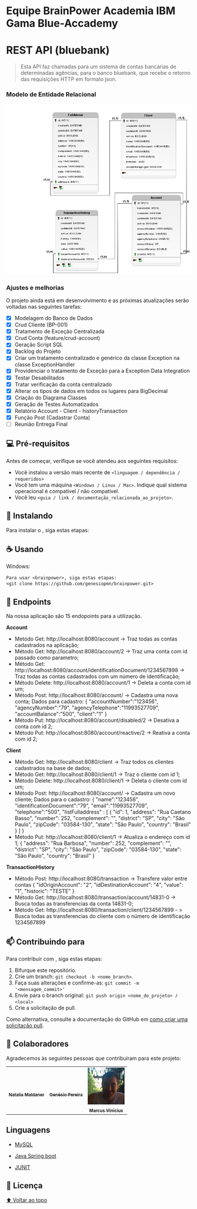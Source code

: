 # Equipe BrainPower Academia IBM Gama Blue-Accademy

# REST API (bluebank)
> Esta API faz chamadas para um sistema de contas bancárias de determinadas agências, para o banco bluebank, que recebe o retorno das requisições HTTP em formato json.


### Modelo de Entidade Relacional
<img src="https://github.com/genesiopmn/brainpower/blob/master/API%20Rest_V2.png" alt="Modelo de Entidade Relacional">


### Ajustes e melhorias

O projeto ainda está em desenvolvimento e as próximas atualizações serão voltadas nas seguintes tarefas:

- [x] Modelagem do Banco de Dados
- [x] Crud Cliente (BP-001)
- [x] Tratamento de Exceção Centralizada
- [x] Crud Conta (feature/crud-account)
- [x] Geração Script SQL
- [x] Backlog do Projeto
- [x] Criar um tratamento centralizado e genérico da classe Exception na classe ExceptionHandler
- [x] Providenciar o tratamento de Exceção para a Exception Data Integration
- [x] Testar Desabilitados
- [x] Tratar verificação da conta centralizado
- [x] Alterar os tipos de dados em todos os lugares para BigDecimal
- [x] Criação do Diagrama Classes
- [x] Geração de Testes Automatizados
- [x] Relatório Account - Client - historyTransaction
- [x] Função Post (Cadastrar Conta)
- [ ] Reunião Entrega Final

## 💻 Pré-requisitos

Antes de começar, verifique se você atendeu aos seguintes requisitos:
<!---Estes são apenas requisitos de exemplo. Adicionar, duplicar ou remover conforme necessário--->
* Você instalou a versão mais recente de `<linguagem / dependência / requeridos>`
* Você tem uma máquina `<Windows / Linux / Mac>`. Indique qual sistema operacional é compatível / não compatível.
* Você leu `<guia / link / documentação_relacionada_ao_projeto>`.

## 🚀 Instalando <brainpower>

Para instalar o <brainpower>, siga estas etapas:
## ☕ Usando <brainpower>
Windows:
```
Para usar <brainpower>, siga estas etapas:
<git clone https://github.com/genesiopmn/brainpower.git>
```
## 🚀 Endpoints
  
Na nossa aplicação são 15 endopoints para a utilização.
  
  <b>Account</b>
  - Metódo Get: http://localhost:8080/account -> Traz todas as contas cadastrados na aplicação;
  - Método Get: http://localhost:8080/account/2 -> Traz uma conta com id passado como parametro;
  - Método Get: http://localhost:8080/account/identificationDocument/1234567898 -> Traz todas as contas cadastrados com um número de identificação;
  - Método Delete: http://localhost:8080/account/1 -> Deleta a conta com id um;
  - Método Post: http://localhost:8080/account/ -> Cadastra uma nova conta;
Dados para cadastro: 
  {
    "accountNumber":"123456",
    "agencyNumber":"79",
    "agencyTelephone":"11993527709",
    "accountBalance":"500",
    "client":"1"
 }
  - Método Put: http://localhost:8080/account/disabled/2 -> Desativa a conta com id 2;
  - Método Put: http://localhost:8080/account/reactive/2 -> Reativa a conta com id 2;
  
  <b>Client</b>
  - Método Get: http://localhost:8080/client -> Traz todos os clientes cadastrados na base de dados;
  - Método Get: http://localhost:8080/client/1 -> Traz o cliente com id 1;
  - Método Delete: http://localhost:8080/client/1 -> Deleta o cliente com id um;
  - Método Post: http://localhost:8080/account/ -> Cadastra um novo cliente;
  Dados para o cadastro:
  {
    "name":"123456",
    "identificationDocument":"79",
    "email":"11993527709",
    "telephone":"500",
    "listFulladdress" : [
            {
                "id": 1,
                "address": "Rua Caetano Basso",
                "number": 252,
                "complement": "",
                "district": "SP",
                "city": "São Paulo",
                "zipCode": "03584-130",
                "state": "São Paulo",
                "country": "Brasil"
            }
        ]
  }
  - Método Put: http://localhost:8080/client/1 -> Atualiza o endereço com id 1; 
  {
    "address": "Rua Barbosa",
    "number": 252,
    "complement": "",
    "district": "SP",
    "city": "São Paulo",
    "zipCode": "03584-130",
    "state": "São Paulo",
    "country": "Brasil"
  }
  
  <b>TransactionHistory</b>
  
  - Método Post: http://localhost:8080/transaction -> Transfere valor entre contas
  {
    "idOriginAccount": "2",
    "idDestinationAccount": "4",
    "value": "1",
    "historic": "TESTE"
  }
  - Método Get: http://localhost:8080/transaction/account/14831-0 -> Busca todas as transferencias da conta 14831-0;
  - Método Get: http://localhost:8080/transaction/client/1234567899 - > Busca todas as transferencias do cliente com o número de identificação 1234567899 
    

<!--- Adicione comandos de execução e exemplos que você acha que os usuários acharão úteis. Fornece uma referência de opções para pontos de bônus! --->

## 📫 Contribuindo para <brainpower>
<!---Se o seu README for longo ou se você tiver algum processo ou etapas específicas que deseja que os contribuidores sigam, considere a criação de um arquivo CONTRIBUTING.md separado--->
Para contribuir com <brainpower>, siga estas etapas:

1. Bifurque este repositório.
2. Crie um branch: `git checkout -b <nome_branch>`.
3. Faça suas alterações e confirme-as: `git commit -m '<mensagem_commit>'`
4. Envie para o branch original: `git push origin <nome_do_projeto> / <local>`
5. Crie a solicitação de pull.

Como alternativa, consulte a documentação do GitHub em [como criar uma solicitação pull](https://help.github.com/en/github/collaborating-with-issues-and-pull-requests/creating-a-pull-request).

## 🤝 Colaboradores

Agradecemos às seguintes pessoas que contribuíram para este projeto:

<table>
  <tr>
    <td align="center">
      <a href="#">
        <img src="https://trello-members.s3.amazonaws.com/58a0b39d528bd66fd8deaa8f/f34bc0899a13bb4be201ef338e5f4247/original.png" width="100px;" alt=""/><br>
        <sub>
          <b>Natalia Maldaner</b>
        </sub>
      </a>
    </td>
    <td align="center">
      <a href="#">
        <img src="https://trello-members.s3.amazonaws.com/5e15d6f6903f2771272dd3e7/d84d242ed987cacde40d15abdd12855b/original.png" width="100px;" alt=""/><br>
        <sub>
          <b>Genésio Pereira</b>
        </sub>
      </a>
    </td>
    <td align="center">
      <a href="#">
        <img src="https://github.com/genesiopmn/brainpower/blob/master/MarcusVinicius.jpg" width="100px;" alt=""/><br>
        <sub>
          <b>Marcus Vinícius</b>
        </sub>
      </a>
    </td>
  </tr>
</table>

## Linguagens 

* [MySQL](https://mysql.com/)
    
* [Java Spring boot](https://java.com)
<!--- [Spring boot](https://spring.io) --->
* [JUNIT](https://junit.org)

## 📝 Licença

<!--- Esse projeto está sob licença. Veja o arquivo [LICENÇA](LICENSE.md) para mais detalhes --->

[⬆ Voltar ao topo](#genesiopmn/brainpower)<br>
